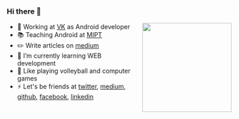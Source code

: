 <h3>Hi there 👋</h3> <img align="right" height="200" weight="200" src="https://octodex.github.com/images/filmtocat.png"/>

- 🔭 Working at [VK](https://vk.com) as Android developer
- 📚 Teaching Android at [MIPT](https://mipt.ru/english/)
- ✏️ Write articles on [medium](https://medium.com/@shafran)
- 🌱 I’m currently learning WEB development
- 🏐 Like playing volleyball and computer games
- ⚡ Let's be friends at [twitter](https://twitter.com/NotShafran), [medium](https://medium.com/@shafran), [github](https://github.com/ivanshafran), [facebook](https://www.facebook.com/), [linkedin](https://www.linkedin.com/in/ivan-shafran-38761a186/)
